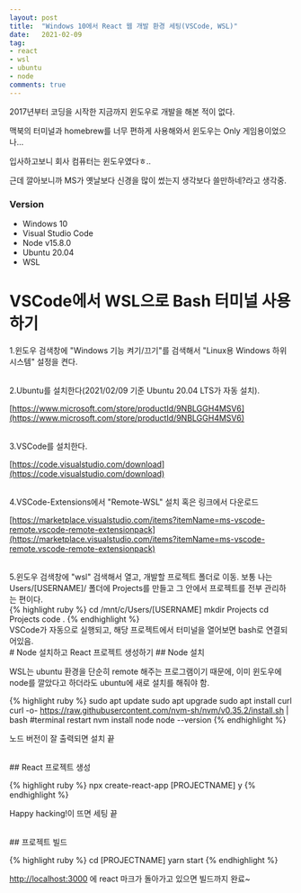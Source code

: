 ```yaml
---
layout: post
title:  "Windows 10에서 React 웹 개발 환경 세팅(VSCode, WSL)"
date:   2021-02-09
tag:
- react
- wsl
- ubuntu
- node
comments: true
---
```


2017년부터 코딩을 시작한 지금까지 윈도우로 개발을 해본 적이 없다.

맥북의 터미널과 homebrew를 너무 편하게 사용해와서 윈도우는 Only 게임용이었으나...

입사하고보니 회사 컴퓨터는 윈도우였다ㅎ..

근데 깔아보니까 MS가 옛날보다 신경을 많이 썼는지 생각보다 쓸만하네?라고 생각중.

### Version

  - Windows 10
  - Visual Studio Code
  - Node v15.8.0
  - Ubuntu 20.04
  - WSL

# VSCode에서 WSL으로 Bash 터미널 사용하기


1.윈도우 검색창에 "Windows 기능 켜기/끄기"를 검색해서 "Linux용 Windows 하위 시스템" 설정을 켠다.

<br/>
2.Ubuntu를 설치한다(2021/02/09 기준 Ubuntu 20.04 LTS가 자동 설치).

[https://www.microsoft.com/store/productId/9NBLGGH4MSV6](https://www.microsoft.com/store/productId/9NBLGGH4MSV6)

<br/>
3.VSCode를 설치한다.

[https://code.visualstudio.com/download](https://code.visualstudio.com/download)

<br/>
4.VSCode-Extensions에서 "Remote-WSL" 설치 혹은 링크에서 다운로드 

[https://marketplace.visualstudio.com/items?itemName=ms-vscode-remote.vscode-remote-extensionpack](https://marketplace.visualstudio.com/items?itemName=ms-vscode-remote.vscode-remote-extensionpack)

<br/>
5.윈도우 검색창에 "wsl" 검색해서 열고, 개발할 프로젝트 폴더로 이동.  보통 나는 Users/[USERNAME]/ 폴더에 Projects를 만들고 그 안에서 프로젝트를 전부 관리하는 편이다.  

<br/>
{% highlight ruby %}
cd /mnt/c/Users/[USERNAME]
mkdir Projects
cd Projects
code .
{% endhighlight %}

<br/>
VSCode가 자동으로 실행되고, 해당 프로젝트에서 터미널을 열어보면 bash로 연결되어있음.  

<br/>
# Node 설치하고 React 프로젝트 생성하기
## Node 설치


WSL는 ubuntu 환경을 단순히 remote 해주는 프로그램이기 때문에, 이미 윈도우에 node를 깔았다고 하더라도 ubuntu에 새로 설치를 해줘야 함.



{% highlight ruby %}
sudo apt update
sudo apt upgrade
sudo apt install curl
curl -o- https://raw.githubusercontent.com/nvm-sh/nvm/v0.35.2/install.sh | bash
#terminal restart
nvm install node
node --version
{% endhighlight %}



노드 버전이 잘 출력되면 설치 끝


<br/>
## React 프로젝트 생성

{% highlight ruby %}
npx create-react-app [PROJECTNAME]
y
{% endhighlight %}


Happy hacking!이 뜨면 세팅 끝

<br/>
## 프로젝트 빌드

{% highlight ruby %}
cd [PROJECTNAME]
yarn start
{% endhighlight %}

[http://localhost:3000](http://localhost:3000) 에 react 마크가 돌아가고 있으면 빌드까지 완료~



